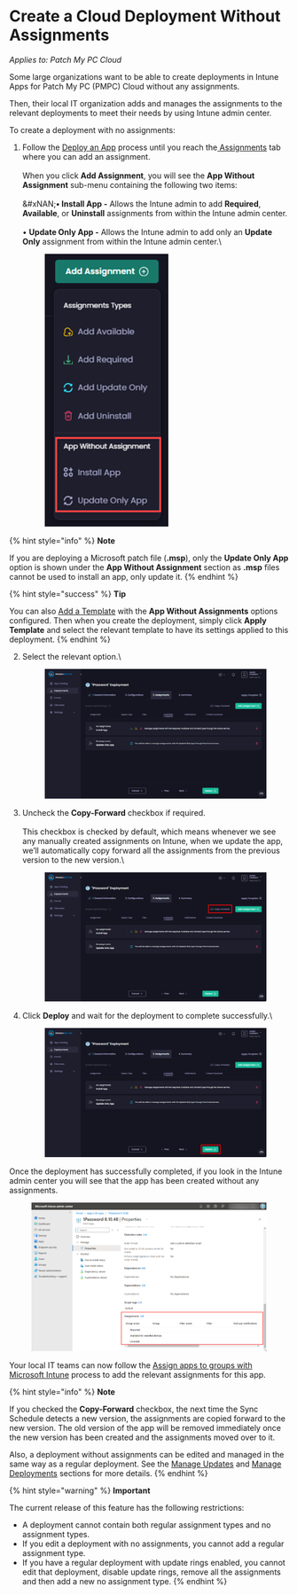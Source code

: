 # Create a Cloud Deployment Without Assignments

_Applies to: Patch My PC Cloud_

Some large organizations want to be able to create deployments in Intune Apps for Patch My PC (PMPC) Cloud without any assignments.

Then, their local IT organization adds and manages the assignments to the relevant deployments to meet their needs by using Intune admin center.

To create a deployment with no assignments:

1.  Follow the [Deploy an App](deploying-an-app-using-cloud/) process until you reach the[ Assignments](deploying-an-app-using-cloud/cloud-assignments-deployment-tab.md) tab where you can add an assignment.\
    \
    When you click **Add Assignment**, you will see the **App Without Assignment** sub-menu containing the following two items:\
    \
    &#xNAN;**• Install App -** Allows the Intune admin to add **Required**, **Available**, or **Uninstall** assignments from within the Intune admin center.\
    \
    • **Update Only App -** Allows the Intune admin to add only an **Update Only** assignment from within the Intune admin center.\


    <figure><img src="../../.gitbook/assets/image (358).png" alt="“App Without Assignment” sub-menu" width="223"><figcaption></figcaption></figure>

{% hint style="info" %}
**Note**

If you are deploying a Microsoft patch file (**.msp**), only the **Update Only App** option is shown under the **App Without Assignment** section as **.msp** files cannot be used to install an app, only update it.
{% endhint %}

{% hint style="success" %}
**Tip**

You can also [Add a Template](../cloud-administration/manage-cloud-deployment-templates/add-a-cloud-deployment-template.md) with the **App Without Assignments** options configured. Then when you create the deployment, simply click **Apply Template** and select the relevant template to have its settings applied to this deployment.
{% endhint %}

2.  Select the relevant option.\


    <figure><img src="../../.gitbook/assets/image (2483).png" alt="Selecting the required option"><figcaption></figcaption></figure>
3.  Uncheck the **Copy-Forward** checkbox if required.\
    \
    This checkbox is checked by default, which means whenever we see any manually created assignments on Intune, when we update the app, we’ll automatically copy forward all the assignments from the previous version to the new version.\


    <figure><img src="../../.gitbook/assets/image (2484).png" alt="“Copy-Forward” checkbox"><figcaption></figcaption></figure>
4.  Click **Deploy** and wait for the deployment to complete successfully.\


    <figure><img src="../../.gitbook/assets/image (2485).png" alt="Clicking “Deploy”"><figcaption></figcaption></figure>

Once the deployment has successfully completed, if you look in the Intune admin center you will see that the app has been created without any assignments.

<figure><img src="../../.gitbook/assets/image (362).png" alt="App created with no assignments"><figcaption></figcaption></figure>

Your local IT teams can now follow the [Assign apps to groups with Microsoft Intune](https://learn.microsoft.com/en-us/mem/intune/apps/apps-deploy) process to add the relevant assignments for this app.

{% hint style="info" %}
**Note**

If you checked the **Copy-Forward** checkbox, the next time the Sync Schedule detects a new version, the assignments are copied forward to the new version. The old version of the app will be removed immediately once the new version has been created and the assignments moved over to it.

Also, a deployment without assignments can be edited and managed in the same way as a regular deployment. See the [Manage Updates](manage-updates-in-cloud/) and [Manage Deployments](manage-cloud-deployments/) sections for more details.
{% endhint %}

{% hint style="warning" %}
**Important**

The current release of this feature has the following restrictions:

* A deployment cannot contain both regular assignment types and no assignment types.
* If you edit a deployment with no assignments, you cannot add a regular assignment type.
* If you have a regular deployment with update rings enabled, you cannot edit that deployment, disable update rings, remove all the assignments and then add a new no assignment type.
{% endhint %}
